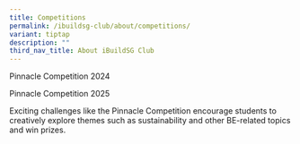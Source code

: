 ```yaml
---
title: Competitions
permalink: /ibuildsg-club/about/competitions/
variant: tiptap
description: ""
third_nav_title: About iBuildSG Club
---
```

<p>Pinnacle Competition 2024</p>
<p>Pinnacle Competition 2025</p>
<p>Exciting challenges like the Pinnacle Competition encourage students to
creatively explore themes such as sustainability and other BE-related topics
and win prizes.</p>
<p>
<br>
</p>